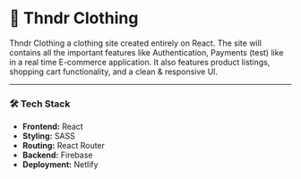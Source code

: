 # 🧵 Thndr Clothing

Thndr Clothing a clothing site created entirely on React. The site will contains all the important features like Authentication, Payments (test) like in a real time E-commerce application. It also features product listings, shopping cart functionality, and a clean & responsive UI.

<hr>

<h3>🛠️ Tech Stack</h3>
<ul>
  <li><strong>Frontend:</strong> React</li>
  <li><strong>Styling:</strong> SASS</li>
  <li><strong>Routing:</strong> React Router</li>
  <li><strong>Backend:</strong> Firebase</li>
  <li><strong>Deployment:</strong> Netlify</li>
</ul>
